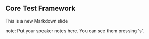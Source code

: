 ##  Core Test Framework

This is a new Markdown slide

note:
    Put your speaker notes here.
    You can see them pressing 's'.
